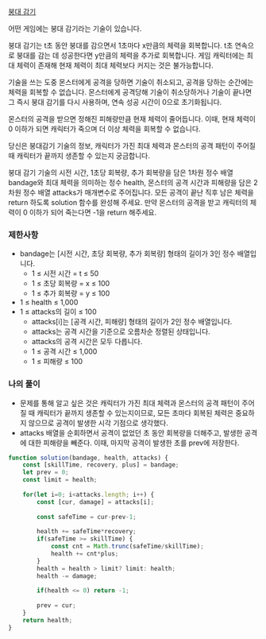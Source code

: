 <a href="https://school.programmers.co.kr/learn/courses/30/lessons/250137">붕대 감기</a>

어떤 게임에는 붕대 감기라는 기술이 있습니다.

붕대 감기는 t초 동안 붕대를 감으면서 1초마다 x만큼의 체력을 회복합니다. t초 연속으로 붕대를 감는 데 성공한다면 y만큼의 체력을 추가로 회복합니다. 게임 캐릭터에는 최대 체력이 존재해 현재 체력이 최대 체력보다 커지는 것은 불가능합니다.

기술을 쓰는 도중 몬스터에게 공격을 당하면 기술이 취소되고, 공격을 당하는 순간에는 체력을 회복할 수 없습니다. 몬스터에게 공격당해 기술이 취소당하거나 기술이 끝나면 그 즉시 붕대 감기를 다시 사용하며, 연속 성공 시간이 0으로 초기화됩니다.

몬스터의 공격을 받으면 정해진 피해량만큼 현재 체력이 줄어듭니다. 이때, 현재 체력이 0 이하가 되면 캐릭터가 죽으며 더 이상 체력을 회복할 수 없습니다.

당신은 붕대감기 기술의 정보, 캐릭터가 가진 최대 체력과 몬스터의 공격 패턴이 주어질 때 캐릭터가 끝까지 생존할 수 있는지 궁금합니다.

붕대 감기 기술의 시전 시간, 1초당 회복량, 추가 회복량을 담은 1차원 정수 배열 bandage와 최대 체력을 의미하는 정수 health, 몬스터의 공격 시간과 피해량을 담은 2차원 정수 배열 attacks가 매개변수로 주어집니다. 모든 공격이 끝난 직후 남은 체력을 return 하도록 solution 함수를 완성해 주세요. 만약 몬스터의 공격을 받고 캐릭터의 체력이 0 이하가 되어 죽는다면 -1을 return 해주세요.

### 제한사항

- bandage는 [시전 시간, 초당 회복량, 추가 회복량] 형태의 길이가 3인 정수 배열입니다.
  - 1 ≤ 시전 시간 = t ≤ 50
  - 1 ≤ 초당 회복량 = x ≤ 100
  - 1 ≤ 추가 회복량 = y ≤ 100
- 1 ≤ health ≤ 1,000
- 1 ≤ attacks의 길이 ≤ 100
  - attacks[i]는 [공격 시간, 피해량] 형태의 길이가 2인 정수 배열입니다.
  - attacks는 공격 시간을 기준으로 오름차순 정렬된 상태입니다.
  - attacks의 공격 시간은 모두 다릅니다.
  - 1 ≤ 공격 시간 ≤ 1,000
  - 1 ≤ 피해량 ≤ 100

### 나의 풀이 

- 문제를 통해 알고 싶은 것은 캐릭터가 가진 최대 체력과 몬스터의 공격 패턴이 주어질 때 캐릭터가 끝까지 생존할 수 있는지이므로, 모든 초마다 회복된 체력은 중요하지 않으므로 공격이 발생한 시각 기점으로 생각했다.
- attacks 배열을 순회하면서 공격이 없었던 초 동안 회복량을 더해주고, 발생한 공격에 대한 피해량을 빼준다. 이때, 마지막 공격이 발생한 초를 prev에 저장한다.

```js
function solution(bandage, health, attacks) {
    const [skillTime, recovery, plus] = bandage;
    let prev = 0;
    const limit = health;
    
    for(let i=0; i<attacks.length; i++) {
        const [cur, damage] = attacks[i];
        
        const safeTime = cur-prev-1;
    
        health += safeTime*recovery;
        if(safeTime >= skillTime) {
            const cnt = Math.trunc(safeTime/skillTime);
            health += cnt*plus;
        } 
        health = health > limit? limit: health;
        health -= damage;
        
        if(health <= 0) return -1;
                
        prev = cur;
    }
    return health;
}
```
